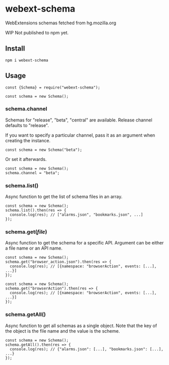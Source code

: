 # webext-schema

WebExtensions schemas fetched from hg.mozilla.org

WIP
Not published to npm yet.

## Install

```
npm i webext-schema
```

## Usage

```
const {Schema} = require("webext-schema");

const schema = new Schema();
```

### schema.channel

Schemas for "release", "beta", "central" are available.
Release channel defaults to "release".

If you want to specify a particular channel, pass it as an argument when creating the instance.

```
const schema = new Schema("beta");
```

Or set it afterwards.

```
const schema = new Schema();
schema.channel = "beta";
```

### schema.list()

Async function to get the list of schema files in an array.

```
const schema = new Schema();
schema.list().then(res => {
  console.log(res); // ["alarms.json", "bookmarks.json", ...]
});
```

### schema.get(<var>file</var>)

Async function to get the schema for a specific API.
Argument can be either a file name or an API name.

```
const schema = new Schema();
schema.get("browser_action.json").then(res => {
  console.log(res); // [{namespace: "browserAction", events: [...], ...}]
});
```

```
const schema = new Schema();
schema.get("browserAction").then(res => {
  console.log(res); // [{namespace: "browserAction", events: [...], ...}]
});
```

### schema.getAll()

Async function to get all schemas as a single object.
Note that the key of the object is the file name and the value is the scheme.

```
const schema = new Schema();
schema.getAll().then(res => {
  console.log(res); // {"alarms.json": [...], "bookmarks.json": [...], ...}
});
```
